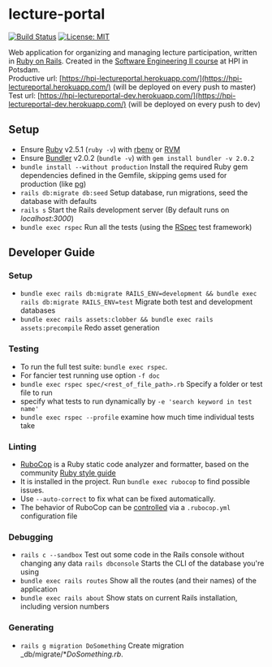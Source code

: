 # lecture-portal

[![Build Status](https://travis-ci.com/hpi-swt2/lecture-portal.svg?branch=master)](https://travis-ci.com/hpi-swt2/lecture-portal)
[![License: MIT](https://img.shields.io/badge/License-MIT-green.svg)](https://opensource.org/licenses/MIT)

Web application for organizing and managing lecture participation, written in [Ruby on Rails](https://rubyonrails.org/).
Created in the [Software Engineering II course](https://hpi.de/plattner/teaching/winter-term-201920/softwaretechnik-ii.html) at HPI in Potsdam.  
Productive url: [https://hpi-lectureportal.herokuapp.com/](https://hpi-lectureportal.herokuapp.com/) (will be deployed on every push to master)
Test url: [https://hpi-lectureportal-dev.herokuapp.com/](https://hpi-lectureportal-dev.herokuapp.com/) (will be deployed on every push to dev)
## Setup

* Ensure [Ruby](https://www.ruby-lang.org/) v2.5.1 (`ruby -v`) with [rbenv](https://github.com/rbenv/rbenv) or [RVM](http://rvm.io/)
* Ensure [Bundler](https://rubygems.org/gems/bundler) v2.0.2 (`bundle -v`) with `gem install bundler -v 2.0.2`
* `bundle install --without production` Install the required Ruby gem dependencies defined in the Gemfile, skipping gems used for production (like [pg](https://rubygems.org/gems/pg/))
* `rails db:migrate db:seed` Setup database, run migrations, seed the database with defaults
* `rails s` Start the Rails development server (By default runs on _localhost:3000_)
* `bundle exec rspec` Run all the tests (using the [RSpec](http://rspec.info/) test framework)

## Developer Guide

### Setup
* `bundle exec rails db:migrate RAILS_ENV=development && bundle exec rails db:migrate RAILS_ENV=test` Migrate both test and development databases
* `bundle exec rails assets:clobber && bundle exec rails assets:precompile` Redo asset generation

### Testing
* To run the full test suite: `bundle exec rspec`.
* For fancier test running use option `-f doc`
* `bundle exec rspec spec/<rest_of_file_path>.rb` Specify a folder or test file to run
* specify what tests to run dynamically by `-e 'search keyword in test name'`
* `bundle exec rspec --profile` examine how much time individual tests take

### Linting
* [RuboCop](https://github.com/rubocop-hq) is a Ruby static code analyzer and formatter, based on the community [Ruby style guide](https://github.com/rubocop-hq/ruby-style-guide)
* It is installed in the project. Run `bundle exec rubocop` to find possible issues.
* Use `--auto-correct` to fix what can be fixed automatically.
* The behavior of RuboCop can be [controlled](https://docs.rubocop.org/en/latest/configuration/) via a `.rubocop.yml` configuration file

### Debugging
* `rails c --sandbox` Test out some code in the Rails console without changing any data
 `rails dbconsole` Starts the CLI of the database you're using
* `bundle exec rails routes` Show all the routes (and their names) of the application
* `bundle exec rails about` Show stats on current Rails installation, including version numbers

### Generating
* `rails g migration DoSomething` Create migration _db/migrate/*_DoSomething.rb_.
